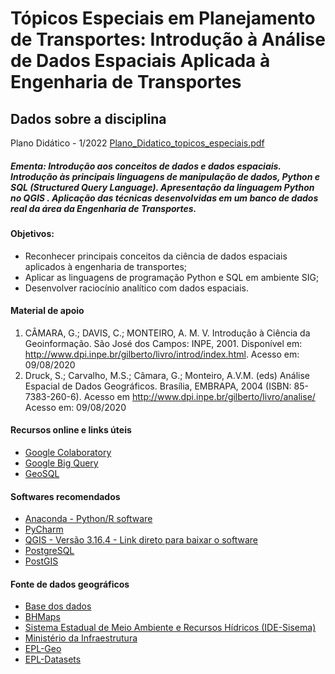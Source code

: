 # Tópicos Especiais em Planejamento de Transportes: Introdução à Análise de Dados Espaciais Aplicada à Engenharia de Transportes 
## Dados sobre a disciplina

Plano Didático - 1/2022
[Plano_Didatico_topicos_especiais.pdf](https://github.com/d-camargo/GT00PTR007/files/8318572/Plano_Didatico_topicos_especiais.pdf)

##### Ementa: Introdução aos conceitos de dados e dados espaciais. Introdução às principais linguagens de manipulação de dados, Python e SQL (_Structured Query Language_). Apresentação da linguagem Python no QGIS  . Aplicação das técnicas desenvolvidas em um banco de dados real da área da Engenharia de Transportes.

#### Objetivos:
  - Reconhecer principais conceitos da ciência de dados espaciais aplicados à engenharia de transportes;
  - Aplicar as linguagens de programação Python e SQL em ambiente SIG;
  - Desenvolver raciocínio analítico com dados espaciais.

#### Material de apoio
1. CÂMARA, G.; DAVIS, C.; MONTEIRO, A. M. V. Introdução à Ciência da Geoinformação. São José dos Campos: INPE, 2001. Disponível em: <http://www.dpi.inpe.br/gilberto/livro/introd/index.html>. Acesso em: 09/08/2020
2. Druck, S.; Carvalho, M.S.; Câmara, G.; Monteiro, A.V.M. (eds) Análise Espacial de Dados Geográficos. Brasília, EMBRAPA, 2004 (ISBN: 85-7383-260-6).   Acesso em <http://www.dpi.inpe.br/gilberto/livro/analise/> Acesso em: 09/08/2020

#### Recursos online e links úteis

- [Google Colaboratory](https://www.google.com/url?sa=t&rct=j&q=&esrc=s&source=web&cd=&cad=rja&uact=8&ved=2ahUKEwij4cTz9tf2AhWolZUCHQlrCHIQFnoECAYQAQ&url=https%3A%2F%2Fresearch.google.com%2Fcolaboratory%2F&usg=AOvVaw38J01zt_Dlb6pQ1fe6FGrI)
- [Google Big Query](https://www.googleadservices.com/pagead/aclk?sa=L&ai=DChcSEwii77io99f2AhWnbm8EHao2ASUYABABGgJqZg&ohost=www.google.com&cid=CAESa-D2He1RsWVjlDBJXvbHp3hBi0tB_fAmp7_T2WFVcaQvM8EJgoRDmxmafaZOHcXyOuvSxq5zU40-f6r2c_0Zzh1EjFCWgUy1iDyZ8w98QDIw05oN0Rmxrn-uk0KHOAO_jpUHVs-gfO1H-hwa&sig=AOD64_2x3J3E0u66Tvy6NftshJYodxO6wA&q&adurl&ved=2ahUKEwip6amo99f2AhVqkZUCHbITA-YQ0Qx6BAgEEAE)
- [GeoSQL](http://aqui.io/geosql)

#### Softwares recomendados
- [Anaconda - Python/R software](https://www.anaconda.com/)
- [PyCharm](https://www.jetbrains.com/pt-br/pycharm/download/#section=windows)
- [QGIS - Versão 3.16.4 - Link direto para baixar o software](https://download.qgis.org/downloads/QGIS-OSGeo4W-3.16.4-1-Setup-x86_64.exe)
- [PostgreSQL](https://www.postgresql.org/)
- [PostGIS](http://www.postgis.org/)

#### Fonte de dados geográficos
- [Base dos dados](https://basedosdados.org/)
- [BHMaps](https://bhmap.pbh.gov.br)
- [Sistema Estadual de Meio Ambiente e Recursos Hídricos (IDE-Sisema)](https://idesisema.meioambiente.mg.gov.br/webgis)
- [Ministério da Infraestrutura](https://www.gov.br/infraestrutura/pt-br/assuntos/dados-de-transportes/bit/bitmodosmapas)
- [EPL-Geo](https://geo.epl.gov.br/portal/apps/sites/#/geo-ontl/pages/download)
- [EPL-Datasets](https://ontl.epl.gov.br/explore-dados/consultas-a-base-de-dados/)
